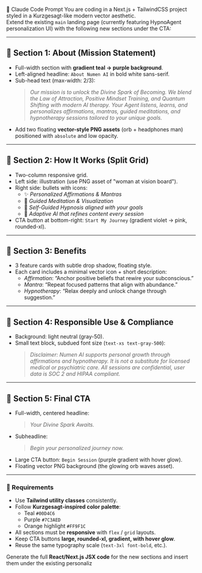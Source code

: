 📜 Claude Code Prompt
You are coding in a Next.js + TailwindCSS project styled in a Kurzgesagt-like modern vector aesthetic.  
Extend the existing `main` landing page (currently featuring HypnoAgent personalization UI) with the following new sections under the CTA:

---

## 🔹 Section 1: About (Mission Statement)
- Full-width section with **gradient teal → purple background**.  
- Left-aligned headline: `About Numen AI` in bold white sans-serif.  
- Sub-head text (max-width: 2/3):  
  > *Our mission is to unlock the Divine Spark of Becoming. We blend the Law of Attraction, Positive Mindset Training, and Quantum Shifting with modern AI therapy. Your Agent listens, learns, and personalizes affirmations, mantras, guided meditations, and hypnotherapy sessions tailored to your unique goals.*  
- Add two floating **vector-style PNG assets** (orb + headphones man) positioned with `absolute` and low opacity.  

---

## 🔹 Section 2: How It Works (Split Grid)
- Two-column responsive grid.  
- Left side: illustration (use PNG asset of "woman at vision board").  
- Right side: bullets with icons:  
  - ✨ *Personalized Affirmations & Mantras*  
  - 🧘 *Guided Meditation & Visualization*  
  - 🌌 *Self-Guided Hypnosis aligned with your goals*  
  - 🤖 *Adaptive AI that refines content every session*  
- CTA button at bottom-right: `Start My Journey` (gradient violet → pink, rounded-xl).  

---

## 🔹 Section 3: Benefits
- 3 feature cards with subtle drop shadow, floating style.  
- Each card includes a minimal vector icon + short description:  
  - *Affirmation*: “Anchor positive beliefs that rewire your subconscious.”  
  - *Mantra*: “Repeat focused patterns that align with abundance.”  
  - *Hypnotherapy*: “Relax deeply and unlock change through suggestion.”  

---

## 🔹 Section 4: Responsible Use & Compliance
- Background: light neutral (gray-50).  
- Small text block, subdued font size (`text-xs text-gray-500`):  
  > *Disclaimer: Numen AI supports personal growth through affirmations and hypnotherapy. It is not a substitute for licensed medical or psychiatric care. All sessions are confidential, user data is SOC 2 and HIPAA compliant.*  

---

## 🔹 Section 5: Final CTA
- Full-width, centered headline:  
  > *Your Divine Spark Awaits.*  
- Subheadline:  
  > *Begin your personalized journey now.*  
- Large CTA button: `Begin Session` (purple gradient with hover glow).  
- Floating vector PNG background (the glowing orb waves asset).  

---

### 🔧 Requirements
- Use **Tailwind utility classes** consistently.  
- Follow **Kurzgesagt-inspired color palette**:  
  - Teal `#00D4C6`  
  - Purple `#7C3AED`  
  - Orange highlight `#FF9F1C`  
- All sections must be **responsive** with `flex` / `grid` layouts.  
- Keep CTA buttons **large, rounded-xl, gradient, with hover glow**.  
- Reuse the same typography scale (`text-3xl font-bold`, etc.).  

Generate the full **React/Next.js JSX code** for the new sections and insert them under the existing personaliz